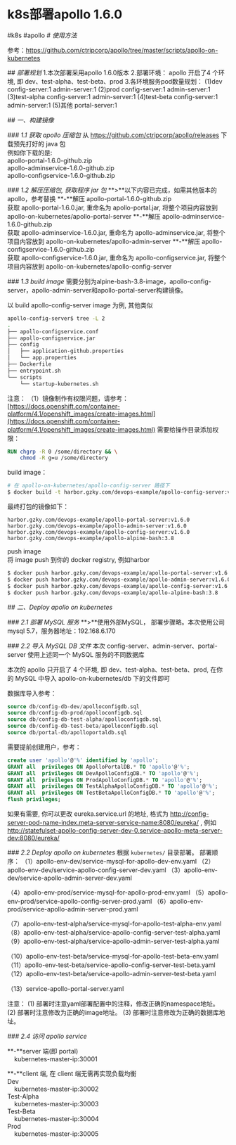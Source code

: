 # k8s部署apollo 1.6.0
#k8s #apollo
*# 使用方法*

参考：https://github.com/ctripcorp/apollo/tree/master/scripts/apollo-on-kubernetes

*## 部署规划*
1.本次部署采用apollo 1.6.0版本
2.部署环境： apollo 开启了4 个环境, 即 dev、test-alpha、test-beta、prod
3.各环境服务pod数量规划：
(1)dev
config-server:1
admin-server:1
(2)prod
config-server:1
admin-server:1
(3)test-alpha
config-server:1
admin-server:1
(4)test-beta
config-server:1
admin-server:1
(5)其他
portal-server:1

*## 一、构建镜像*

*### 1.1 获取 apollo 压缩包*
从 https://github.com/ctripcorp/apollo/releases 下载预先打好的 java 包 <br/>
例如你下载的是: <br/>
apollo-portal-1.6.0-github.zip <br/>
apollo-adminservice-1.6.0-github.zip <br/>
apollo-configservice-1.6.0-github.zip <br/>

*### 1.2 解压压缩包, 获取程序 jar 包*
**>**以下内容已完成，如需其他版本的apollo，参考替换
**-**解压 apollo-portal-1.6.0-github.zip <br/>
获取 apollo-portal-1.6.0.jar, 重命名为 apollo-portal.jar, 将整个项目内容放到 apollo-on-kubernetes/apollo-portal-server
**-**解压 apollo-adminservice-1.6.0-github.zip <br/>
获取 apollo-adminservice-1.6.0.jar, 重命名为 apollo-adminservice.jar, 将整个项目内容放到 apollo-on-kubernetes/apollo-admin-server
**-**解压 apollo-configservice-1.6.0-github.zip <br/>
获取 apollo-configservice-1.6.0.jar, 重命名为 apollo-configservice.jar, 将整个项目内容放到 apollo-on-kubernetes/apollo-config-server

*### 1.3 build image*
需要分别为alpine-bash-3.8-image，apollo-config-server，apollo-admin-server和apollo-portal-server构建镜像。

以 build apollo-config-server image 为例, 其他类似

```bash
apollo-config-server$ tree -L 2
.
├── apollo-configservice.conf
├── apollo-configservice.jar
├── config
│   ├── application-github.properties
│   └── app.properties
├── Dockerfile
├── entrypoint.sh
└── scripts
    └── startup-kubernetes.sh
```
注意：
（1）镜像制作有权限问题，请参考： [https://docs.openshift.com/container-platform/4.1/openshift_images/create-images.html](https://docs.openshift.com/container-platform/4.1/openshift_images/create-images.html) 
需要给操作目录添加权限：
```dockerfile
RUN chgrp -R 0 /some/directory && \
    chmod -R g=u /some/directory
```

build image：
```bash
# 在 apollo-on-kubernetes/apollo-config-server 路径下
$ docker build -t harbor.gzky.com/devops-example/apollo-config-server:v1.6.0 .
```
最终打包的镜像如下：
```
harbor.gzky.com/devops-example/apollo-portal-server:v1.6.0
harbor.gzky.com/devops-example/apollo-admin-server:v1.6.0
harbor.gzky.com/devops-example/apollo-config-server:v1.6.0
harbor.gzky.com/devops-example/apollo-alpine-bash:3.8
```
push image <br/>
将 image push 到你的 docker registry, 例如harbor
```bash
$ docker push harbor.gzky.com/devops-example/apollo-portal-server:v1.6.0
$ docker push harbor.gzky.com/devops-example/apollo-admin-server:v1.6.0
$ docker push harbor.gzky.com/devops-example/apollo-config-server:v1.6.0
$ docker push harbor.gzky.com/devops-example/apollo-alpine-bash:3.8
```

*## 二、Deploy apollo on kubernetes*

*### 2.1 部署 MySQL 服务*
**>**使用外部MySQL， 部署步骤略。本次使用公司mysql 5.7，服务器地址：192.168.6.170 

*### 2.2 导入 MySQL DB 文件*
本次 config-server、admin-server、portal-server 使用上述同一个 MySQL 服务的不同数据库

本次的 apollo 只开启了 4 个环境, 即 dev、test-alpha、test-beta、prod, 在你的 MySQL 中导入 apollo-on-kubernetes/db 下的文件即可

数据库导入参考：
```sql
source db/config-db-dev/apolloconfigdb.sql
source db/config-db-prod/apolloconfigdb.sql
source db/config-db-test-alpha/apolloconfigdb.sql
source db/config-db-test-beta/apolloconfigdb.sql
source db/portal-db/apolloportaldb.sql
```

需要提前创建用户，参考：
```sql
create user 'apollo'@'%' identified by 'apollo';
GRANT all  privileges ON ApolloPortalDB.* TO 'apollo'@'%';
GRANT all  privileges ON DevApolloConfigDB.* TO 'apollo'@'%';
GRANT all  privileges ON ProdApolloConfigDB.* TO 'apollo'@'%';
GRANT all  privileges ON TestAlphaApolloConfigDB.* TO 'apollo'@'%';
GRANT all  privileges ON TestBetaApolloConfigDB.* TO 'apollo'@'%';
flush privileges;
```

如果有需要, 你可以更改 eureka.service.url 的地址, 格式为 http://config-server-pod-name-index.meta-server-service-name:8080/eureka/ , 例如 http://statefulset-apollo-config-server-dev-0.service-apollo-meta-server-dev:8080/eureka/

*### 2.2 Deploy apollo on kubernetes*
根据 `kubernetes/` 目录部署。
部署顺序：
（1）apollo-env-dev/service-mysql-for-apollo-dev-env.yaml
（2）apollo-env-dev/service-apollo-config-server-dev.yaml
（3）apollo-env-dev/service-apollo-admin-server-dev.yaml

（4）apollo-env-prod/service-mysql-for-apollo-prod-env.yaml
（5）apollo-env-prod/service-apollo-config-server-prod.yaml
（6）apollo-env-prod/service-apollo-admin-server-prod.yaml

（7）apollo-env-test-alpha/service-mysql-for-apollo-test-alpha-env.yaml
（8）apollo-env-test-alpha/service-apollo-config-server-test-alpha.yaml
（9）apollo-env-test-alpha/service-apollo-admin-server-test-alpha.yaml

（10）apollo-env-test-beta/service-mysql-for-apollo-test-beta-env.yaml
（11）apollo-env-test-beta/service-apollo-config-server-test-beta.yaml
（12）apollo-env-test-beta/service-apollo-admin-server-test-beta.yaml

（13）service-apollo-portal-server.yaml

注意：
(1) 部署时注意yaml部署配置中的注释，修改正确的namespace地址。
(2) 部署时注意修改为正确的image地址。
(3) 部署时注意修改为正确的数据库地址。

*### 2.4 访问 apollo service*

**-**server 端(即 portal) <br/>
&nbsp;&nbsp;&nbsp;&nbsp;kubernetes-master-ip:30001

**-**client 端, 在 client 端无需再实现负载均衡 <br/>
Dev<br/>
&nbsp;&nbsp;&nbsp;&nbsp;kubernetes-master-ip:30002 <br/>
Test-Alpha <br/>
&nbsp;&nbsp;&nbsp;&nbsp;kubernetes-master-ip:30003 <br/>
Test-Beta <br/>
&nbsp;&nbsp;&nbsp;&nbsp;kubernetes-master-ip:30004 <br/>
Prod <br/>
&nbsp;&nbsp;&nbsp;&nbsp;kubernetes-master-ip:30005 <br/>

